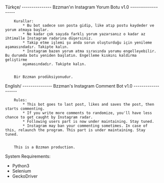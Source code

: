 Türkçe/
                        --------------- Bzzman'ın Instagram Yorum Botu v1.0 -------------------

        Kurallar:
            * Bu bot sadece son posta gidip, like atıp postu kaydeder ve yorum atmaya başlar.
            * Ne kadar çok sayıda farklı yorum yazarsanız o kadar az ihtimalle Instagram radarına düşersiniz.
            * Takip etme işlemi şu anda sorun oluşturduğu için yenileme aşamasındadır. Takipte kalın.
            * Instagram bazen yorum atma sırasında yorumu engelleyebilir. Bu durumda botu yeniden başlatın. Engelleme kısmını kaldırma geliştirme
            aşamasındadır. Takipte kalın.

        
        Bir Bzzman prodüksiyonudur.

English/
                        --------------- Bzzman's Instagram Comment Bot v1.0 -------------------                   

        Rules:
            * This bot goes to last post, likes and saves the post, then starts commenting.
            * If you write more comments to randomize, you'll have less chance to get caught by Instagram radar.
            * Following users part is now under maintaining. Stay tuned.
            * Instagram may ban your commenting sometimes. In case of this, relaunch the program. This part is under maintaining. Stay tuned.


        This is a Bzzman production.



System Requirements:
* Python3
* Selenium
* GeckoDriver
